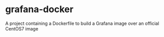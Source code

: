 # grafana-docker
A project containing a Dockerfile to build a Grafana image over an official CentOS7 image
